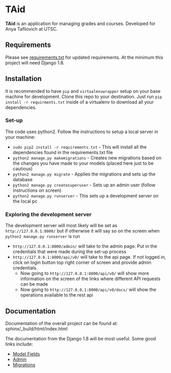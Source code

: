 # TAid

**TAid** is an application for managing grades and courses.
Developed for Anya Tafliovich at UTSC.


## Requirements

Please see [requirements.txt](requirements.txt) for updated requirements.
At the minimum this project will need Django 1.8.


## Installation

It is recommended to have `pip` and `virtualenvwrapper` setup on your base machine for development.
Clone this repo to your destination.
Just run `pip install -r requirments.txt` inside of a virtualenv to download all your dependencies.

### Set-up
The code uses python2. Follow the instructions to setup a local server in your machine:
* `sudo pip2 install -r requirements.txt` - This will install all the dependencies found in the requirements.txt file
* `python2 manage.py makemigrations` - Creates new migrations based on the changes you have made to your models (placed here just to be cautious)
* `python2 manage.py migrate` - Applies the migrations and sets up the database
* `python2 manage.py createsuperuser` - Sets up an admin user (follow instructions on screen)
* `python2 manage.py runserver` - This sets up a development server on the local pc

### Exploring the development server
The development server will most likely will be set as `http://127.0.0.1:8000/` but if otherwise it will say so on the screen when `python2 manage.py runserver` is run
* `http://127.0.0.1:8000/admin/` will take to the admin page. Put in the credentials that were made during the set-up process
* `http://127.0.0.1:8000/api/v0/` will take to the api page. If not logged in, click on login button top right corner of screen and provide admin credentials.
  * Now going to `http://127.0.0.1:8000/api/v0/` will show more information on the screen of the links where different API requests can be made
  * Now going to `http://127.0.0.1:8000/api/v0/docs/` will show the operations available to the rest api



## Documentation
Documentation of the overall project can be found at:
sphinx/_build/html/index.html

The documentation from the Django 1.8 will be most useful.
Some good links include:

* [Model Fields](https://docs.djangoproject.com/en/1.8/ref/models/fields/)
* [Admin](https://docs.djangoproject.com/en/1.8/ref/contrib/admin/)
* [Migrations](https://docs.djangoproject.com/en/1.8/topics/migrations/)
